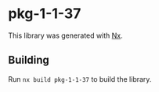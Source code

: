 # pkg-1-1-37

This library was generated with [Nx](https://nx.dev).

## Building

Run `nx build pkg-1-1-37` to build the library.
